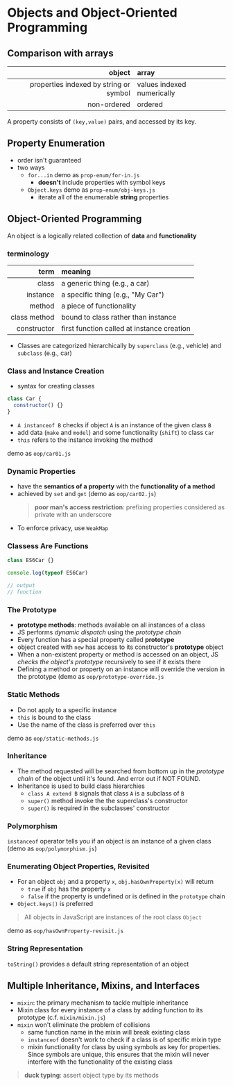 # Objects and Object-Oriented Programming

## Comparison with arrays

|                                 object | array                      |
| -------------------------------------: | :------------------------- |
| properties indexed by string or symbol | values indexed numerically |
|                            non-ordered | ordered                    |

A property consists of `(key,value)` pairs, and accessed by its key.

## Property Enumeration

- order isn't guaranteed
- two ways
  - `for...in` demo as `prop-enum/for-in.js`
    - **doesn't** include properties with symbol keys
  - `Object.keys` demo as `prop-enum/obj-keys.js`
    - iterate all of the enumerable **string** properties

## Object-Oriented Programming

An object is a logically related collection of **data** and **functionality**

### terminology

|         term | meaning                                    |
| -----------: | :----------------------------------------- |
|        class | a generic thing (e.g., a car)              |
|     instance | a specific thing (e.g., "My Car")          |
|       method | a piece of functionality                   |
| class method | bound to class rather than instance        |
|  constructor | first function called at instance creation |

- Classes are categorized hierarchically by `superclass` (e.g., vehicle) and `subclass` (e.g., car)

### Class and Instance Creation

- syntax for creating classes

```javascript
class Car {
  constructor() {}
}
```

- `A instanceof B` checks if object `A` is an instance of the given class `B`
- add data (`make` and `model`) and some functionality (`shift`) to class `Car`
- `this` refers to the instance invoking the method

demo as `oop/car01.js`

### Dynamic Properties

- have the **semantics of a property** with the **functionality of a method**
- achieved by `set` and `get` (demo as `oop/car02.js`)
  > **poor man's access restriction**: prefixing properties considered as private with an underscore
- To enforce privacy, use `WeakMap`

### Classess Are Functions

```javascript
class ES6Car {}

console.log(typeof ES6Car)

// output
// function
```

### The Prototype

- **prototype methods**: methods available on all instances of a class
- JS performs _dynamic dispatch_ using the _prototype chain_
- Every function has a special property called **prototype**
- object created with `new` has access to its constructor's **prototype** object
- When a non-existent property or method is accessed on an object, JS _checks the object's prototype_ recursively to see if it exists there
- Defining a method or property on an instance will override the version in the prototype (demo as `oop/prototype-override.js`

### Static Methods

- Do not apply to a specific instance
- `this` is bound to the class
- Use the name of the class is preferred over `this`

demo as `oop/static-methods.js`

### Inheritance

- The method requested will be searched from bottom up in the _prototype chain_ of the object until it's found. And error out if NOT FOUND.
- Inheritance is used to build class hierarchies
  - `class A extend B` signals that class `A` is a subclass of `B`
  - `super()` method invoke the the superclass's constructor
  - `super()` is required in the subclasses' constructor

### Polymorphism

`instanceof` operator tells you if an object is an instance of a given class (demo as `oop/polymorphism.js`)

### Enumerating Object Properties, Revisited

- For an object `obj` and a property `x`, `obj.hasOwnProperty(x)` will return
  - `true` if `obj` has the property `x`
  - `false` if the property is undefined or is defined in the `prototype` chain
- `Object.keys()` is preferred

> All objects in JavaScript are instances of the root class `Object`

demo as `oop/hasOwnProperty-revisit.js`

### String Representation

`toString()` provides a default string representation of an object

## Multiple Inheritance, Mixins, and Interfaces

- `mixin`: the primary mechanism to tackle multiple inheritance
- Mixin class for every instance of a class by adding function to its prototype (c.f. `mixin/mixin.js`)
- `mixin` won't eliminate the problem of collisions
  - same function name in the mixin will break existing class
  - `instanceof` doesn't work to check if a class is of specific mixin type
  - mixin functionality for class by using symbols as key for properties. Since symbols are unique, this ensures that the mixin will never interfere with the functionality of the existing class

> **duck typing**: assert object type by its methods
